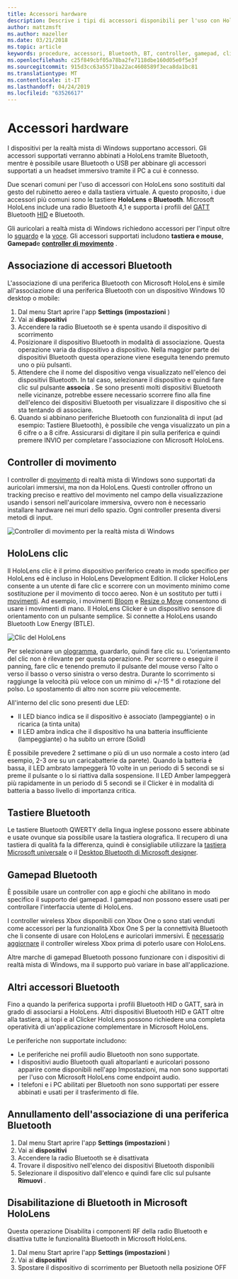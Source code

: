 ```yaml
---
title: Accessori hardware
description: Descrive i tipi di accessori disponibili per l'uso con HoloLens e la realtà mista di Windows e come configurarli.
author: mattzmsft
ms.author: mazeller
ms.date: 03/21/2018
ms.topic: article
keywords: procedure, accessori, Bluetooth, BT, controller, gamepad, clicker, Xbox
ms.openlocfilehash: c25f849cbf05a78ba2fe7118dbe160d05e0f5e3f
ms.sourcegitcommit: 915d3cc63a5571ba22ac4608589f3eca8da1bc81
ms.translationtype: MT
ms.contentlocale: it-IT
ms.lasthandoff: 04/24/2019
ms.locfileid: "63526617"
---
```

# <a name="hardware-accessories"></a>Accessori hardware

I dispositivi per la realtà mista di Windows supportano accessori. Gli accessori supportati verranno abbinati a HoloLens tramite Bluetooth, mentre è possibile usare Bluetooth o USB per abbinare gli accessori supportati a un headset immersivo tramite il PC a cui è connesso.

Due scenari comuni per l'uso di accessori con HoloLens sono sostituiti dal gesto del rubinetto aereo e dalla tastiera virtuale. A questo proposito, i due accessori più comuni sono le tastiere **HoloLens** e **Bluetooth**. Microsoft HoloLens include una radio Bluetooth 4,1 e supporta i profili del [GATT](https://en.wikipedia.org/wiki/List_of_Bluetooth_profiles#Generic_Attribute_Profile_.28GATT.29) Bluetooth [HID](https://en.wikipedia.org/wiki/List_of_Bluetooth_profiles#Human_Interface_Device_Profile_.28HID.29) e Bluetooth.

Gli auricolari a realtà mista di Windows richiedono accessori per l'input oltre lo [sguardo](gaze.md) e la [voce](voice-input.md). Gli accessori supportati includono **tastiera e mouse**, **Gamepad**e **[controller di movimento](motion-controllers.md)** .

## <a name="pairing-bluetooth-accessories"></a>Associazione di accessori Bluetooth

L'associazione di una periferica Bluetooth con Microsoft HoloLens è simile all'associazione di una periferica Bluetooth con un dispositivo Windows 10 desktop o mobile:
1. Dal menu Start aprire l'app **Settings (impostazioni** )
2. Vai ai **dispositivi**
3. Accendere la radio Bluetooth se è spenta usando il dispositivo di scorrimento
4. Posizionare il dispositivo Bluetooth in modalità di associazione. Questa operazione varia da dispositivo a dispositivo. Nella maggior parte dei dispositivi Bluetooth questa operazione viene eseguita tenendo premuto uno o più pulsanti.
5. Attendere che il nome del dispositivo venga visualizzato nell'elenco dei dispositivi Bluetooth. In tal caso, selezionare il dispositivo e quindi fare clic sul pulsante **associa** . Se sono presenti molti dispositivi Bluetooth nelle vicinanze, potrebbe essere necessario scorrere fino alla fine dell'elenco dei dispositivi Bluetooth per visualizzare il dispositivo che si sta tentando di associare.
6. Quando si abbinano periferiche Bluetooth con funzionalità di input (ad esempio: Tastiere Bluetooth), è possibile che venga visualizzato un pin a 6 cifre o a 8 cifre. Assicurarsi di digitare il pin sulla periferica e quindi premere INVIO per completare l'associazione con Microsoft HoloLens.

## <a name="motion-controllers"></a>Controller di movimento

I controller di [movimento](motion-controllers.md) di realtà mista di Windows sono supportati da auricolari immersivi, ma non da HoloLens. Questi controller offrono un tracking preciso e reattivo del movimento nel campo della visualizzazione usando i sensori nell'auricolare immersiva, ovvero non è necessario installare hardware nei muri dello spazio. Ogni controller presenta diversi metodi di input.

![Controller di movimento per la realtà mista di Windows](images/winmr-ck-1080x1080-350px.jpg)

## <a name="hololens-clicker"></a>HoloLens clic

Il HoloLens clic è il primo dispositivo periferico creato in modo specifico per HoloLens ed è incluso in HoloLens Development Edition. Il clicker HoloLens consente a un utente di fare clic e scorrere con un movimento minimo come sostituzione per il movimento di tocco aereo. Non è un sostituto per tutti i [movimenti](gestures.md). Ad esempio, i movimenti [Bloom](gestures.md#bloom) e [Resize o Move](gestures.md#composite-gestures) consentono di usare i movimenti di mano. Il HoloLens Clicker è un dispositivo sensore di orientamento con un pulsante semplice. Si connette a HoloLens usando Bluetooth Low Energy (BTLE).

![Clic del HoloLens](images/hololens-clicker-500px.jpg)

Per selezionare un [ologramma](hologram.md), guardarlo, quindi fare clic su. L'orientamento del clic non è rilevante per questa operazione. Per scorrere o eseguire il panning, fare clic e tenendo premuto il pulsante del mouse verso l'alto o verso il basso o verso sinistra o verso destra. Durante lo scorrimento si raggiunge la velocità più veloce con un minimo di +/-15 ° di rotazione del polso. Lo spostamento di altro non scorre più velocemente.

All'interno del clic sono presenti due LED:
* Il LED bianco indica se il dispositivo è associato (lampeggiante) o in ricarica (a tinta unita)
* Il LED ambra indica che il dispositivo ha una batteria insufficiente (lampeggiante) o ha subito un errore (Solid)

È possibile prevedere 2 settimane o più di un uso normale a costo intero (ad esempio, 2-3 ore su un caricabatterie da parete). Quando la batteria è bassa, il LED ambrato lampeggerà 10 volte in un periodo di 5 secondi se si preme il pulsante o lo si riattiva dalla sospensione. Il LED Amber lampeggerà più rapidamente in un periodo di 5 secondi se il Clicker è in modalità di batteria a basso livello di importanza critica.

## <a name="bluetooth-keyboards"></a>Tastiere Bluetooth

Le tastiere Bluetooth QWERTY della lingua inglese possono essere abbinate e usate ovunque sia possibile usare la tastiera olografica. Il recupero di una tastiera di qualità fa la differenza, quindi è consigliabile utilizzare la [tastiera Microsoft universale](https://www.microsoft.com/accessories/products/keyboards/universal-foldable-keyboard/gu5-00001) o il [Desktop Bluetooth di Microsoft designer](https://www.microsoft.com/accessories/products/keyboards/designer-bluetooth-desktop/7n9-00001).

## <a name="bluetooth-gamepads"></a>Gamepad Bluetooth

È possibile usare un controller con app e giochi che abilitano in modo specifico il supporto del gamepad. I gamepad non possono essere usati per controllare l'interfaccia utente di HoloLens.

I controller wireless Xbox disponibili con Xbox One o sono stati venduti come accessori per la funzionalità Xbox One S per la connettività Bluetooth che li consente di usare con HoloLens e auricolari immersivi. È [necessario aggiornare](https://support.xbox.com/xbox-one/accessories/update-controller-for-stereo-headset-adapter) il controller wireless Xbox prima di poterlo usare con HoloLens.

Altre marche di gamepad Bluetooth possono funzionare con i dispositivi di realtà mista di Windows, ma il supporto può variare in base all'applicazione.

## <a name="other-bluetooth-accessories"></a>Altri accessori Bluetooth

Fino a quando la periferica supporta i profili Bluetooth HID o GATT, sarà in grado di associarsi a HoloLens. Altri dispositivi Bluetooth HID e GATT oltre alla tastiera, ai topi e al Clicker HoloLens possono richiedere una completa operatività di un'applicazione complementare in Microsoft HoloLens.

Le periferiche non supportate includono:
* Le periferiche nei profili audio Bluetooth non sono supportate.
* I dispositivi audio Bluetooth quali altoparlanti e auricolari possono apparire come disponibili nell'app Impostazioni, ma non sono supportati per l'uso con Microsoft HoloLens come endpoint audio.
* I telefoni e i PC abilitati per Bluetooth non sono supportati per essere abbinati e usati per il trasferimento di file.

## <a name="unpairing-a-bluetooth-peripheral"></a>Annullamento dell'associazione di una periferica Bluetooth
1. Dal menu Start aprire l'app **Settings (impostazioni** )
2. Vai ai **dispositivi**
3. Accendere la radio Bluetooth se è disattivata
4. Trovare il dispositivo nell'elenco dei dispositivi Bluetooth disponibili
5. Selezionare il dispositivo dall'elenco e quindi fare clic sul pulsante **Rimuovi** .

## <a name="disabling-bluetooth-on-microsoft-hololens"></a>Disabilitazione di Bluetooth in Microsoft HoloLens

Questa operazione Disabilita i componenti RF della radio Bluetooth e disattiva tutte le funzionalità Bluetooth in Microsoft HoloLens.
1. Dal menu Start aprire l'app **Settings (impostazioni** )
2. Vai ai **dispositivi**
3. Spostare il dispositivo di scorrimento per Bluetooth nella posizione OFF
